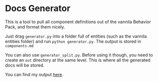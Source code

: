 # Docs Generator

This is a tool to pull all component definitions out of the vannila Behavior Pack, and format them nicely.

Just drag `generator.py` into a folder full of entities (such as the vannila entities folder) and run `python generator.py`. The output is stored in `components.md`

You can also use `generator_split.py`. Before using it though, you need to create an `out` directory at the same level. This is where all the generated docs will be stored.

You can find my output [here](../../knowledge/vanilla_components/).
